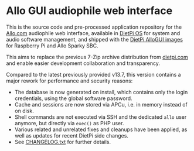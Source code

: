 # Allo GUI audiophile web interface

This is the source code and pre-processed application repository for the [Allo.com](https://allo.com/) audiophile web interface, available in [DietPi OS](https://github.com/MichaIng/DietPi) for system and audio software management, and shipped with the [DietPi AlloGUI images](https://dietpi.com/phpbb/viewtopic.php?t=2317) for Raspberry Pi and Allo Sparky SBC.

This aims to replace the previous 7-Zip archive distribution from [dietpi.com](https://dietpi.com/downloads/binaries/all/) and enable easier development collaboration and transparency.

Compared to the latest previously provided v13.7, this version contains a major rework for performance and security reasons:
- The database is now generated on install, which contains only the login credentials, using the global software password.
- Cache and sessions are now stored via APCu, i.e. in memory instead of on disk.
- Shell commands are not executed via SSH and the dedicated `allo` user anymore, but directly via `exec()` as PHP user.
- Various related and unrelated fixes and cleanups have been applied, as well as updates for recent DietPi side changes.
- See [CHANGELOG.txt](https://github.com/MichaIng/DietPi-AlloGUI/blob/main/CHANGELOG.txt) for further details.
